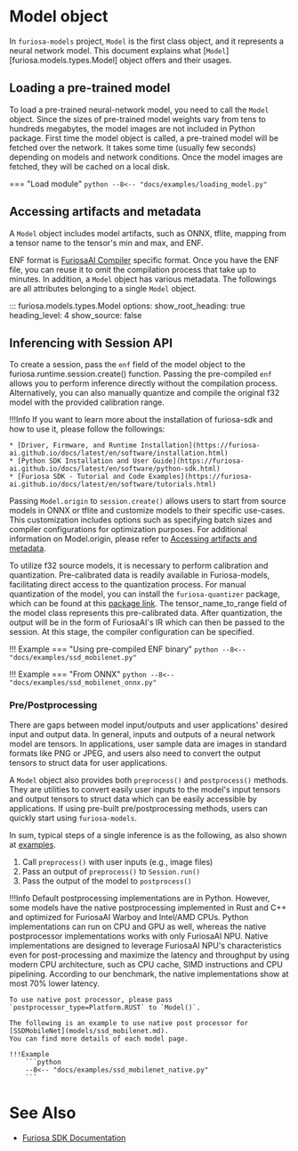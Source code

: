 # Model object

In `furiosa-models` project, `Model` is the first class object, and it represents a neural network model.
This document explains what [`Model`][furiosa.models.types.Model] object offers and their usages.

## Loading a pre-trained model
To load a pre-trained neural-network model, you need to call the `Model` object.
Since the sizes of pre-trained model weights vary from tens to hundreds megabytes,
the model images are not included in Python package. First time the model object is called, a pre-trained model will be
fetched over the network. It takes some time (usually few seconds) depending on models and network conditions.
Once the model images are fetched, they will be cached on a local disk.

=== "Load module"
    ```python
    --8<-- "docs/examples/loading_model.py"
    ```

<a name="accessing_artifacts_and_metadata"></a>
## Accessing artifacts and metadata
A `Model` object includes model artifacts, such as ONNX, tflite, mapping from a tensor name to the tensor's min and max, and ENF.

ENF format is [FuriosaAI Compiler](https://furiosa-ai.github.io/docs/latest/en/software/compiler.html) specific format.
Once you have the ENF file, you can reuse it to omit the compilation process that take up to minutes.
In addition, a `Model` object has various metadata. The followings are all attributes belonging to a single `Model` object.

::: furiosa.models.types.Model
    options:
        show_root_heading: true
        heading_level: 4
        show_source: false


## Inferencing with Session API

To create a session, pass the `enf` field of the model object to the furiosa.runtime.session.create() function. Passing the pre-compiled `enf` allows you to perform inference directly without the compilation process. Alternatively, you can also manually quantize and compile the original f32 model with the provided calibration range.

!!!Info
    If you want to learn more about the installation of furiosa-sdk and how to use it, please follow the followings:

    * [Driver, Firmware, and Runtime Installation](https://furiosa-ai.github.io/docs/latest/en/software/installation.html)
    * [Python SDK Installation and User Guide](https://furiosa-ai.github.io/docs/latest/en/software/python-sdk.html)
    * [Furiosa SDK - Tutorial and Code Examples](https://furiosa-ai.github.io/docs/latest/en/software/tutorials.html)

Passing `Model.origin` to `session.create()` allows users to start from source models in ONNX or tflite and customize models to their specific use-cases. This customization includes options such as specifying batch sizes and compiler configurations for optimization purposes. For additional information on Model.origin, please refer to [Accessing artifacts and metadata](#accessing_artifacts_and_metadata).

To utilize f32 source models, it is necessary to perform calibration and quantization.
Pre-calibrated data is readily available in Furiosa-models, facilitating direct access to the quantization process.
For manual quantization of the model, you can install the `furiosa-quantizer` package, which can be found at this  [package link](https://furiosa-ai.github.io/docs/latest/en/software/python-sdk.html#quantizer).
The tensor_name_to_range field of the model class represents this pre-calibrated data.
After quantization, the output will be in the form of FuriosaAI's IR which can then be passed to the session.
At this stage, the compiler configuration can be specified.


<a name="Examples"></a>
!!! Example
    === "Using pre-compiled ENF binary"
        ```python
        --8<-- "docs/examples/ssd_mobilenet.py"
        ```


!!! Example
    === "From ONNX"
        ```python
        --8<-- "docs/examples/ssd_mobilenet_onnx.py"
        ```


### Pre/Postprocessing
There are gaps between model input/outputs and user applications' desired input and output data.
In general, inputs and outputs of a neural network model are tensors. In applications,
user sample data are images in standard formats like PNG or JPEG, and
users also need to convert the output tensors to struct data for user applications.

A `Model` object also provides both `preprocess()` and `postprocess()` methods.
They are utilities to convert easily user inputs to the model's input tensors and output tensors
to struct data which can be easily accessible by applications.
If using pre-built pre/postprocessing methods, users can quickly start using `furiosa-models`.

In sum, typical steps of a single inference is as the following, as also shown at [examples](#Examples).

1. Call `preprocess()` with user inputs (e.g., image files)
2. Pass an output of `preprocess()` to `Session.run()`
3. Pass the output of the model to `postprocess()`


!!!Info
    Default postprocessing implementations are in Python.
    However, some models have the native postprocessing implemented in Rust and C++ and
    optimized for FuriosaAI Warboy and Intel/AMD CPUs.
    Python implementations can run on CPU and GPU as well, whereas
    the native postprocessor implementations works with only FuriosaAI NPU.
    Native implementations are designed to leverage FuriosaAI NPU's characteristics even for post-processing
    and maximize the latency and throughput by using modern CPU architecture,
    such as CPU cache, SIMD instructions and CPU pipelining.
    According to our benchmark, the native implementations show at most 70% lower latency.

    To use native post processor, please pass `postprocessor_type=Platform.RUST` to `Model()`.

    The following is an example to use native post processor for [SSDMobileNet](models/ssd_mobilenet.md).
    You can find more details of each model page.

    !!!Example
        ```python
        --8<-- "docs/examples/ssd_mobilenet_native.py"
        ```



# See Also
* [Furiosa SDK Documentation](https://furiosa-ai.github.io/docs/latest/en/)
